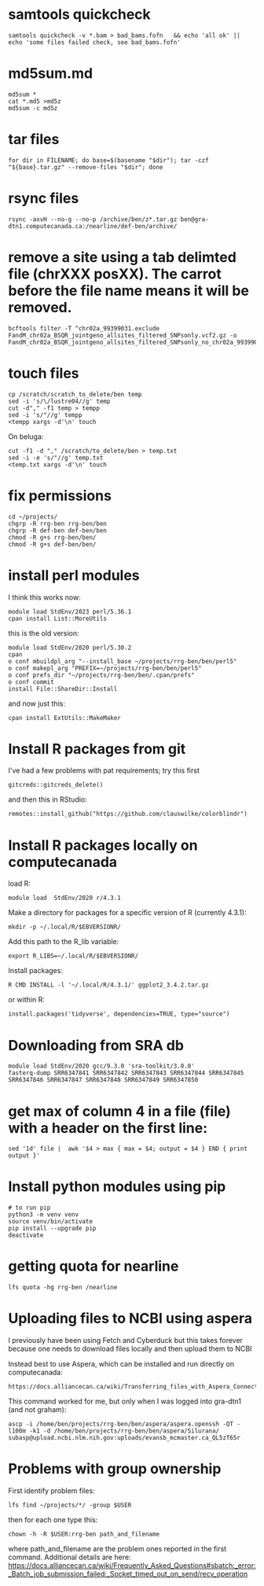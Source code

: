 # samtools quickcheck
```
samtools quickcheck -v *.bam > bad_bams.fofn   && echo 'all ok' || echo 'some files failed check, see bad_bams.fofn'
```


# md5sum.md
```
md5sum *
cat *.md5 >md5z
md5sum -c md5z
```
# tar files

```
for dir in FILENAME; do base=$(basename "$dir"); tar -czf "${base}.tar.gz" --remove-files "$dir"; done
```

# rsync files
```
rsync -axvH --no-g --no-p /archive/ben/z*.tar.gz ben@gra-dtn1.computecanada.ca:/nearline/def-ben/archive/
```

# remove a site using a tab delimted file (chrXXX posXX). The carrot before the file name means it will be removed.

```
bcftools filter -T ^chr02a_99399031.exclude FandM_chr02a_BSQR_jointgeno_allsites_filtered_SNPsonly.vcf2.gz -o FandM_chr02a_BSQR_jointgeno_allsites_filtered_SNPsonly_no_chr02a_99399031.vcf.gz
```

# touch files 
```
cp /scratch/scratch_to_delete/ben temp
sed -i 's/\/lustre04//g' temp
cut -d"," -f1 temp > tempp
sed -i 's/"//g' tempp
<tempp xargs -d'\n' touch
```
On beluga:
```
cut -f1 -d "," /scratch/to_delete/ben > temp.txt
sed -i -e 's/"//g' temp.txt
<temp.txt xargs -d'\n' touch
```


# fix permissions
```
cd ~/projects/
chgrp -R rrg-ben rrg-ben/ben
chgrp -R def-ben def-ben/ben
chmod -R g+s rrg-ben/ben/
chmod -R g+s def-ben/ben/
```
# install perl modules
I think this works now:
```
module load StdEnv/2023 perl/5.36.1
cpan install List::MoreUtils
```
this is the old version:
```
module load StdEnv/2020 perl/5.30.2
cpan
o conf mbuildpl_arg "--install_base ~/projects/rrg-ben/ben/perl5"
o conf makepl_arg "PREFIX=~/projects/rrg-ben/ben/perl5"
o conf prefs_dir "~/projects/rrg-ben/ben/.cpan/prefs"
o conf commit
install File::ShareDir::Install
```
and now just this:
```
cpan install ExtUtils::MakeMaker
```

# Install R packages from git
I've had a few problems with pat requirements; try this first
```
gitcreds::gitcreds_delete()
```
and then this in RStudio:
```
remotes::install_github("https://github.com/clauswilke/colorblindr")
```

# Install R packages locally on computecanada

load R:
```
module load  StdEnv/2020 r/4.3.1
```
Make a directory for packages for a specific version of R (currently 4.3.1):
```
mkdir -p ~/.local/R/$EBVERSIONR/
```
Add this path to the R_lib variable:
```
export R_LIBS=~/.local/R/$EBVERSIONR/
```
Install packages:
```
R CMD INSTALL -l '~/.local/R/4.3.1/' ggplot2_3.4.2.tar.gz
```
or within R:
```
install.packages('tidyverse', dependencies=TRUE, type="source")
```

# Downloading from SRA db
```
module load StdEnv/2020 gcc/9.3.0 'sra-toolkit/3.0.0'
fasterq-dump SRR6347841 SRR6347842 SRR6347843 SRR6347844 SRR6347845 SRR6347846 SRR6347847 SRR6347848 SRR6347849 SRR6347850
```
# get max of column 4 in a file (file) with a header on the first line:
```
sed '1d' file |  awk '$4 > max { max = $4; output = $4 } END { print output }'
```
# Install python modules using pip
```
# to run pip
python3 -m venv venv
source venv/bin/activate
pip install --upgrade pip
deactivate
```
# getting quota for nearline
```
lfs quota -hg rrg-ben /nearline
```

# Uploading files to NCBI using aspera

I previously have been using Fetch and Cyberduck but this takes forever because one needs to download files locally and then upload them to NCBI

Instead best to use Aspera, which can be installed and run directly on computecanada:
```
https://docs.alliancecan.ca/wiki/Transferring_files_with_Aspera_Connect/ascp
```
This command worked for me, but only when I was logged into gra-dtn1 (and not graham):

```
ascp -i /home/ben/projects/rrg-ben/ben/aspera/aspera.openssh -QT -l100m -k1 -d /home/ben/projects/rrg-ben/ben/aspera/Silurana/ subasp@upload.ncbi.nlm.nih.gov:uploads/evansb_mcmaster.ca_QL5zT65r
```

# Problems with group ownership

First identify problem files:
```
lfs find ~/projects/*/ -group $USER
```
then for each one type this:
```
chown -h -R $USER:rrg-ben path_and_filename
```
where path_and_filename are the problem ones reported in the first command.  Additional details are here:
https://docs.alliancecan.ca/wiki/Frequently_Asked_Questions#sbatch:_error:_Batch_job_submission_failed:_Socket_timed_out_on_send/recv_operation

